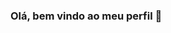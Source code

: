 ### Olá, bem vindo ao meu perfil 👋

<div>
  <a href="https://github.com/webermarcondes"
  <img heigth="180em" src="https://github-readme-stats.vercel.app/api?username=webermarcondes"/>
</div>
